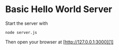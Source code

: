 # Basic Hello World Server

Start the server with

    node server.js

Then open your browser at [http://127.0.0.1:3000][1]

[1]: http://127.0.0.1:3000
